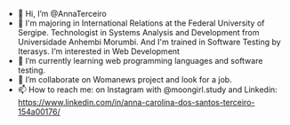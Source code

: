 - 👋 Hi, I’m @AnnaTerceiro
- 👀 I'm majoring in International Relations at the Federal University of Sergipe. Technologist in Systems Analysis and Development from Universidade Anhembi Morumbi. And I'm trained in Software Testing by Iterasys. I’m interested in Web Development
- 🌱 I’m currently learning web programming languages and software testing.
- 💞️ I’m collaborate on Womanews project and look for a job.
- 📫 How to reach me: on Instagram with @moongirl.study and Linkedin: https://www.linkedin.com/in/anna-carolina-dos-santos-terceiro-154a00176/
